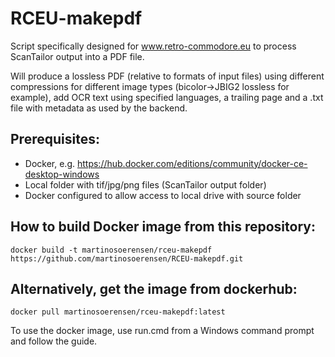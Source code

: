 # RCEU-makepdf
Script specifically designed for www.retro-commodore.eu to process ScanTailor output into a PDF file.

Will produce a lossless PDF (relative to formats of input files) using different compressions for different image types (bicolor->JBIG2 lossless for example), add OCR text using specified languages, a trailing page and a .txt file with metadata as used by the backend.

## Prerequisites:
- Docker, e.g. https://hub.docker.com/editions/community/docker-ce-desktop-windows
- Local folder with tif/jpg/png files (ScanTailor output folder)
- Docker configured to allow access to local drive with source folder

## How to build Docker image from this repository:
`docker build -t martinosoerensen/rceu-makepdf https://github.com/martinosoerensen/RCEU-makepdf.git`
## Alternatively, get the image from dockerhub:
`docker pull martinosoerensen/rceu-makepdf:latest`

To use the docker image, use run.cmd from a Windows command prompt and follow the guide.
